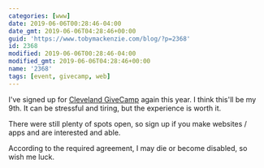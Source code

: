 ```yaml
---
categories: [www]
date: 2019-06-06T00:28:46-04:00
date_gmt: 2019-06-06T04:28:46+00:00
guid: 'https://www.tobymackenzie.com/blog/?p=2368'
id: 2368
modified: 2019-06-06T00:28:46-04:00
modified_gmt: 2019-06-06T04:28:46+00:00
name: '2368'
tags: [event, givecamp, web]
---
```


I've signed up for [Cleveland GiveCamp](https://clevelandgivecamp.org/) again this year.<!--more-->  I think this'll be my 9th.  It can be stressful and tiring, but the experience is worth it.

There were still plenty of spots open, so sign up if you make websites / apps and are interested and able.

According to the required agreement, I may die or become disabled, so wish me luck.
